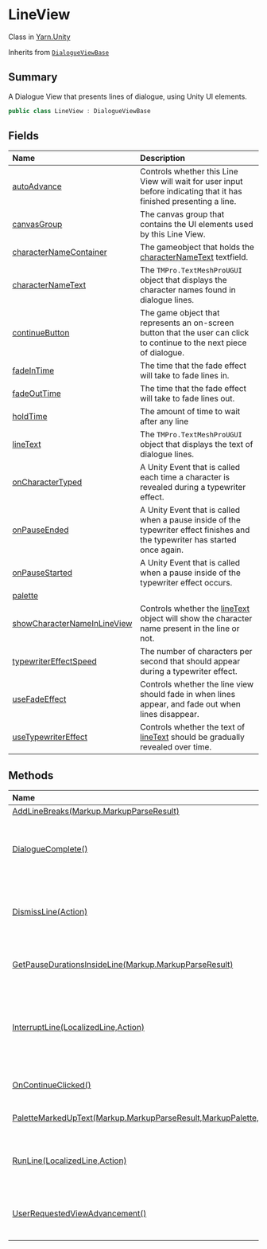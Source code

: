 # LineView

Class in [Yarn.Unity](/docs/api/csharp/yarn.unity.md)

Inherits from [`DialogueViewBase`](/docs/api/csharp/yarn.unity.dialogueviewbase.md)

## Summary


A Dialogue View that presents lines of dialogue, using Unity UI
elements.


```csharp
public class LineView : DialogueViewBase
```

## Fields

|Name|Description|
|:---|:---|
|[autoAdvance](/docs/api/csharp/yarn.unity.lineview.autoadvance.md)|Controls whether this Line View will wait for user input before indicating that it has finished presenting a line.|
|[canvasGroup](/docs/api/csharp/yarn.unity.lineview.canvasgroup.md)|The canvas group that contains the UI elements used by this Line View.|
|[characterNameContainer](/docs/api/csharp/yarn.unity.lineview.characternamecontainer.md)|The gameobject that holds the  <a href="yarn.unity.lineview.characternametext.md">characterNameText</a>  textfield.|
|[characterNameText](/docs/api/csharp/yarn.unity.lineview.characternametext.md)|The  <code>TMPro.TextMeshProUGUI</code>  object that displays the character names found in dialogue lines.|
|[continueButton](/docs/api/csharp/yarn.unity.lineview.continuebutton.md)|The game object that represents an on-screen button that the user can click to continue to the next piece of dialogue.|
|[fadeInTime](/docs/api/csharp/yarn.unity.lineview.fadeintime.md)|The time that the fade effect will take to fade lines in.|
|[fadeOutTime](/docs/api/csharp/yarn.unity.lineview.fadeouttime.md)|The time that the fade effect will take to fade lines out.|
|[holdTime](/docs/api/csharp/yarn.unity.lineview.holdtime.md)|The amount of time to wait after any line|
|[lineText](/docs/api/csharp/yarn.unity.lineview.linetext.md)|The  <code>TMPro.TextMeshProUGUI</code>  object that displays the text of dialogue lines.|
|[onCharacterTyped](/docs/api/csharp/yarn.unity.lineview.oncharactertyped.md)|A Unity Event that is called each time a character is revealed during a typewriter effect.|
|[onPauseEnded](/docs/api/csharp/yarn.unity.lineview.onpauseended.md)|A Unity Event that is called when a pause inside of the typewriter effect finishes and the typewriter has started once again.|
|[onPauseStarted](/docs/api/csharp/yarn.unity.lineview.onpausestarted.md)|A Unity Event that is called when a pause inside of the typewriter effect occurs.|
|[palette](/docs/api/csharp/yarn.unity.lineview.palette.md)||
|[showCharacterNameInLineView](/docs/api/csharp/yarn.unity.lineview.showcharacternameinlineview.md)|Controls whether the  <a href="yarn.unity.lineview.linetext.md">lineText</a>  object will show the character name present in the line or not.|
|[typewriterEffectSpeed](/docs/api/csharp/yarn.unity.lineview.typewritereffectspeed.md)|The number of characters per second that should appear during a typewriter effect.|
|[useFadeEffect](/docs/api/csharp/yarn.unity.lineview.usefadeeffect.md)|Controls whether the line view should fade in when lines appear, and fade out when lines disappear.|
|[useTypewriterEffect](/docs/api/csharp/yarn.unity.lineview.usetypewritereffect.md)|Controls whether the text of  <a href="yarn.unity.lineview.linetext.md">lineText</a>  should be gradually revealed over time.|

## Methods

|Name|Description|
|:---|:---|
|[AddLineBreaks(Markup.MarkupParseResult)](/docs/api/csharp/yarn.unity.lineview.addlinebreaks.md)||
|[DialogueComplete()](/docs/api/csharp/yarn.unity.lineview.dialoguecomplete.md)|Called by the  <a href="yarn.unity.dialoguerunner.md">DialogueRunner</a>  to signal that the dialogue has ended, and no more lines will be delivered.|
|[DismissLine(Action)](/docs/api/csharp/yarn.unity.lineview.dismissline.md)|Called by the  <a href="yarn.unity.dialoguerunner.md">DialogueRunner</a>  to signal that the view should dismiss its current line from display, and clean up.|
|[GetPauseDurationsInsideLine(Markup.MarkupParseResult)](/docs/api/csharp/yarn.unity.lineview.getpausedurationsinsideline.md)|Creates a stack of typewriter pauses to use to temporarily halt the typewriter effect.|
|[InterruptLine(LocalizedLine,Action)](/docs/api/csharp/yarn.unity.lineview.interruptline.md)|Called by the  <a href="yarn.unity.dialoguerunner.md">DialogueRunner</a>  to signal that a line has been interrupted, and that the Dialogue View should finish presenting its line as quickly as possible.|
|[OnContinueClicked()](/docs/api/csharp/yarn.unity.lineview.oncontinueclicked.md)|Called when the  <a href="yarn.unity.lineview.continuebutton.md">continueButton</a>  is clicked.|
|[PaletteMarkedUpText(Markup.MarkupParseResult,MarkupPalette,bool)](/docs/api/csharp/yarn.unity.lineview.palettemarkeduptext.md)|Applies the  <code>palette</code>  to the line based on it's markup.|
|[RunLine(LocalizedLine,Action)](/docs/api/csharp/yarn.unity.lineview.runline.md)|Called by the  <a href="yarn.unity.dialoguerunner.md">DialogueRunner</a>  to signal that a line should be displayed to the user.|
|[UserRequestedViewAdvancement()](/docs/api/csharp/yarn.unity.lineview.userrequestedviewadvancement.md)|Called by  <a href="yarn.unity.dialogueadvanceinput.md">DialogueAdvanceInput</a>  to signal that the user has requested that the dialogue advance.|

